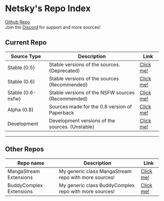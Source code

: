 # Netsky's Repo Index
[Github Repo](https://github.com/TheNetsky/netskys-extensions)
<br>
Join the [Discord](https://discord.gg/rmf6jQpMU9) for support and more sources!

## Current Repo

| Source Type | Description |          Link |
| ---        |    ----   |         --- |
| Stable  (0.5)    | Stable versions of the sources. (Deprecated)     | [Click me!](https://thenetsky.github.io/netskys-extensions/main/)    |
| Stable (0.6)   | Stable versions of the sources (Recommended)        |  [Click me!](https://thenetsky.github.io/netskys-extensions/0.6/)    |
| Stable (0.6-nsfw)   | Stable versions of the NSFW sources (Recommended)        |  [Click me!](https://thenetsky.github.io/netskys-extensions/0.6-nsfw/)    |
| Alpha (0.8)   | Sources made for the 0.8 version of Paperback      |  [Click me!](https://thenetsky.github.io/netskys-extensions/0.8/)    |
| Development   | Development versions of the sources. (Unstable)        |  [Click me!](https://thenetsky.github.io/netskys-extensions/dev/)    |

___
## Other Repos

| Repo name | Description |          Link |
| ---        |    ----   |         --- |
| MangaStream Extensions | My generic class MangaStream repo with more sources!        |  [Click me!](https://thenetsky.github.io/extensions-mangastream/)    |
| BuddyComplex Extensions	| My generic class BuddyComplex repo with more sources!        |  [Click me!](https://thenetsky.github.io/extensions-buddycomplex/)    |
